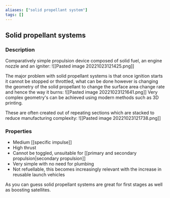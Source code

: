 ```yaml
---
aliases: ["solid propellant system"]
tags: []
---
```


## Solid propellant systems
### Description
Comparatively simple propulsion device composed of solid fuel, an engine nozzle and an igniter:
![[Pasted image 20221023121425.png]]

The major problem with solid propellant systems is that once ignition starts it cannot be stopped or throttled, what can be done however is changing the geometry of the solid propellant to change the surface area change rate and hence the way it burns:
![[Pasted image 20221023121641.png]]
Very complex geometry's can be achieved using modern methods such as 3D printing.

These are often created out of repeating sections which are stacked to reduce manufacturing complexity:
![[Pasted image 20221023121738.png]]

### Properties
- Medium [[specific impulse]]
- High thrust
- Cannot be toggled, unsuitable for [[primary and secondary propulsion|secondary propulsion]]
- Very simple with no need for plumbing
- Not refuellable, this becomes increasingly relevant with the increase in reusable launch vehicles

As you can guess solid propellant systems are great for first stages as well as boosting satellites.
